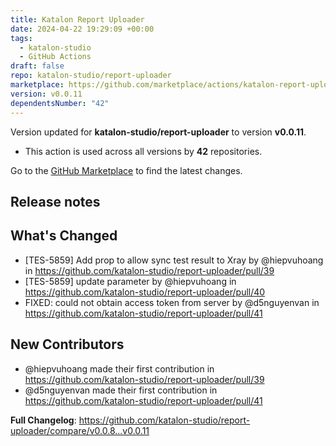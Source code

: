 ```yaml
---
title: Katalon Report Uploader
date: 2024-04-22 19:29:09 +00:00
tags:
  - katalon-studio
  - GitHub Actions
draft: false
repo: katalon-studio/report-uploader
marketplace: https://github.com/marketplace/actions/katalon-report-uploader
version: v0.0.11
dependentsNumber: "42"
---
```



Version updated for **katalon-studio/report-uploader** to version **v0.0.11**.
- This action is used across all versions by **42** repositories.

Go to the [GitHub Marketplace](https://github.com/marketplace/actions/katalon-report-uploader) to find the latest changes.

## Release notes

## What's Changed
* [TES-5859] Add prop to allow sync test result to Xray by @hiepvuhoang in https://github.com/katalon-studio/report-uploader/pull/39
* [TES-5859] update parameter by @hiepvuhoang in https://github.com/katalon-studio/report-uploader/pull/40
* FIXED: could not obtain access token from server by @d5nguyenvan in https://github.com/katalon-studio/report-uploader/pull/41

## New Contributors
* @hiepvuhoang made their first contribution in https://github.com/katalon-studio/report-uploader/pull/39
* @d5nguyenvan made their first contribution in https://github.com/katalon-studio/report-uploader/pull/41

**Full Changelog**: https://github.com/katalon-studio/report-uploader/compare/v0.0.8...v0.0.11
